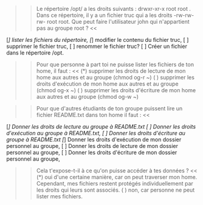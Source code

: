 

>> Le répertoire /opt/ a les droits suivants : drwxr-xr-x  root root . Dans ce répertoire, il y a un fichier truc qui a les droits -rw-rw-rw- root root. Que peut faire l'utilisateur john qui n'appartient pas au groupe root ? <<

[*] lister les fichiers du répertoire,
[*] modifier le contenu du fichier truc,
[ ] supprimer le fichier truc,
[ ] renommer le fichier truc?
[ ]  Créer un fichier dans le répertoire /opt.


>> Pour que personne à part toi ne puisse lister les fichiers de ton home,  il faut : <<
(*) supprimer les droits de lecture de mon home aux autres et au groupe (chmod og-r ~)
( ) supprimer les droits d'exécution de mon home aux autres et au groupe (chmod og-x ~)
( ) supprimer les droits d'écriture de mon home aux autres et au groupe (chmod og-w ~)

>> Pour que d'autres étudiants de ton groupe puissent lire un fichier README.txt dans ton home il faut : <<

[*] Donner les droits de lecture au groupe à README.txt
[ ] Donner les droits d'exécution au groupe à README.txt,
[ ] Donner les droits d'écriture au groupe à README.txt
[*] Donner les droits d'exécution de mon dossier personnel au groupe,
[ ] Donner les droits de lecture de mon dossier personnel au groupe,
[ ] Donner les droits d'écriture de mon dossier personnel au groupe,


>> Cela t'expose-t-il à ce qu'on puisse accéder à tes données ? <<
(*) oui d'une certaine manière, car on peut traverser mon home. Cependant, mes fichiers restent protégés individuellement par les droits qui leurs sont associés.
( ) non, car personne ne peut lister mes fichiers.
